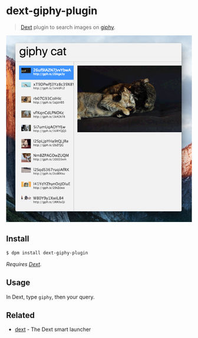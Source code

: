 # dext-giphy-plugin

> [Dext](https://github.com/vutran/dext) plugin to search images on [giphy](http://giphy.com/).

![](screenshot.png?raw=true)

## Install

```bash
$ dpm install dext-giphy-plugin
```

*Requires [Dext](https://github.com/vutran/dext).*

## Usage

In Dext, type `giphy`, then your query.

## Related

- [dext](https://github.com/vutran/dext) - The Dext smart launcher
